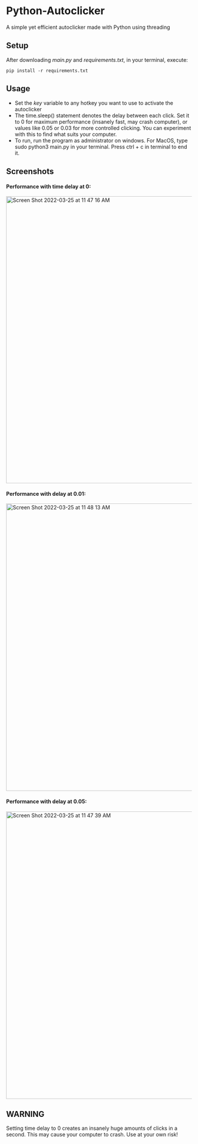 # Python-Autoclicker
A simple yet efficient autoclicker made with Python using threading

## Setup
After downloading *main.py* and *requirements.txt*, in your terminal, execute:
```
pip install -r requirements.txt 
```

## Usage
- Set the *key* variable to any hotkey you want to use to activate the autoclicker
- The time.sleep() statement denotes the delay between each click. Set it to 0 for maximum performance (insanely fast, may crash computer), or values like 0.05 or 0.03 for more controlled clicking. You can experiment with this to find what suits your computer.
- To run, run the program as administrator on windows. For MacOS, type sudo python3 main.py in your terminal. Press ctrl + c in terminal to end it.

## Screenshots
#### Performance with time delay at 0:
<img width="780" alt="Screen Shot 2022-03-25 at 11 47 16 AM" src="https://user-images.githubusercontent.com/75612147/160077183-14dc0ede-99c0-4f12-acfc-b6edfa966b0d.png">

#### Performance with delay at 0.01:
<img width="781" alt="Screen Shot 2022-03-25 at 11 48 13 AM" src="https://user-images.githubusercontent.com/75612147/160077300-9522f358-763d-46fb-942d-141095830451.png">

#### Performance with delay at 0.05:
<img width="781" alt="Screen Shot 2022-03-25 at 11 47 39 AM" src="https://user-images.githubusercontent.com/75612147/160077343-ee5f351d-d2f4-44b8-8d32-9f82eff5a0f4.png">

## WARNING
Setting time delay to 0 creates an insanely huge amounts of clicks in a second. This may cause your computer to crash. Use at your own risk!
